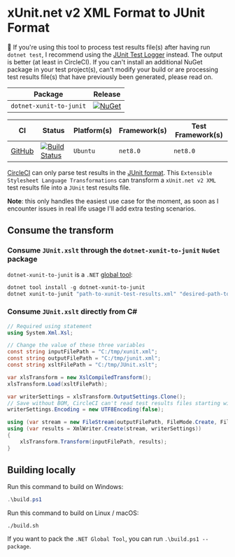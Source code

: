 # xUnit.net v2 XML Format to JUnit Format #

:rotating_light: If you're using this tool to process test results file(s) after having run `dotnet test`, I recommend using the [JUnit Test Logger][junit-logger] instead. The output is better (at least in CircleCI). If you can't install an additional NuGet package in your test project(s), can't modify your build or are processing test results file(s) that have previously been generated, please read on.

| Package                 | Release                                          |
| ----------------------- | ------------------------------------------------ |
| `dotnet-xunit-to-junit` | [![NuGet][nuget-tool-badge]][nuget-tool-command] |

| CI                       | Status                                                   | Platform(s) | Framework(s) | Test Framework(s) |
| ------------------------ | -------------------------------------------------------- | ----------- | ------------ | ----------------- |
| [GitHub][github-actions] | [![Build Status][github-actions-shield]][github-actions] | `Ubuntu`    | `net8.0`     | `net8.0`          |

[CircleCI][circle-ci] can only parse test results in the [JUnit format][junit-format]. This `Extensible Stylesheet Language Transformations` can transform a `xUnit.net v2 XML` test results file into a `JUnit` test results file.

**Note**: this only handles the easiest use case for the moment, as soon as I encounter issues in real life usage I'll add extra testing scenarios.

## Consume the transform ##

### Consume `JUnit.xslt` through the `dotnet-xunit-to-junit` `NuGet` package ###

`dotnet-xunit-to-junit` is a `.NET` [global tool][dotnet-global-tools]:

```powershell
dotnet tool install -g dotnet-xunit-to-junit
dotnet xunit-to-junit "path-to-xunit-test-results.xml" "desired-path-to-junit-test-results.xml"
```

### Consume `JUnit.xslt` directly from C# ###

```csharp
// Required using statement
using System.Xml.Xsl;

// Change the value of these three variables
const string inputFilePath = "C:/tmp/xunit.xml";
const string outputFilePath = "C:/tmp/junit.xml";
const string xsltFilePath = "C:/tmp/JUnit.xslt";

var xlsTransform = new XslCompiledTransform();
xlsTransform.Load(xsltFilePath);

var writerSettings = xlsTransform.OutputSettings.Clone();
// Save without BOM, CircleCI can't read test results files starting with a BOM
writerSettings.Encoding = new UTF8Encoding(false);

using (var stream = new FileStream(outputFilePath, FileMode.Create, FileAccess.Write))
using (var results = XmlWriter.Create(stream, writerSettings))
{
    xlsTransform.Transform(inputFilePath, results);
}
```

## Building locally ##

Run this command to build on Windows:

```powershell
.\build.ps1
```

Run this command to build on Linux / macOS:

```shell
./build.sh
```

If you want to pack the `.NET Global Tool`, you can run `.\build.ps1 --package`.

[github-actions]: https://github.com/gabrielweyer/xunit-to-junit/actions/workflows/build.yml
[github-actions-shield]: https://github.com/gabrielweyer/xunit-to-junit/actions/workflows/build.yml/badge.svg
[circle-ci]: https://circleci.com/
[junit-format]: http://llg.cubic.org/docs/junit/
[nuget-tool-badge]: https://img.shields.io/nuget/v/dotnet-xunit-to-junit.svg?label=NuGet
[nuget-tool-command]: https://www.nuget.org/packages/dotnet-xunit-to-junit
[dotnet-global-tools]: https://docs.microsoft.com/en-us/dotnet/core/tools/global-tools
[junit-logger]: https://github.com/spekt/junit.testlogger
